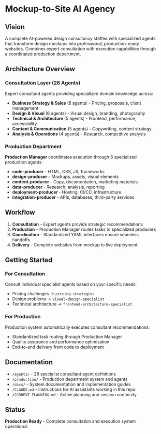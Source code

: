 # Mockup-to-Site AI Agency

## Vision
A complete AI-powered design consultancy staffed with specialized agents that transform design mockups into professional, production-ready websites. Combines expert consultation with execution capabilities through a coordinated production department.

## Architecture Overview

### Consultation Layer (28 Agents)
Expert consultant agents providing specialized domain knowledge across:
- **Business Strategy & Sales** (8 agents) - Pricing, proposals, client management
- **Design & Visual** (6 agents) - Visual design, branding, photography
- **Technical & Architecture** (5 agents) - Frontend, performance, accessibility  
- **Content & Communication** (5 agents) - Copywriting, content strategy
- **Analysis & Operations** (4 agents) - Research, competitive analysis

### Production Department
**Production Manager** coordinates execution through 6 specialized production agents:
- **code-producer** - HTML, CSS, JS, frameworks
- **design-producer** - Mockups, assets, visual elements
- **content-producer** - Copy, documentation, marketing materials
- **data-producer** - Research, analysis, reporting
- **deployment-producer** - Hosting, CI/CD, infrastructure
- **integration-producer** - APIs, databases, third-party services

## Workflow
1. **Consultation** - Expert agents provide strategic recommendations
2. **Production** - Production Manager routes tasks to specialized producers
3. **Coordination** - Standardized YAML interfaces ensure seamless handoffs
4. **Delivery** - Complete websites from mockup to live deployment

## Getting Started

### For Consultation
Consult individual specialist agents based on your specific needs:
- Pricing challenges → `pricing-strategist`
- Design problems → `visual-design-specialist`  
- Technical architecture → `frontend-architecture-specialist`

### For Production
Production system automatically executes consultant recommendations:
- Standardized task routing through Production Manager
- Quality assurance and performance optimization
- End-to-end delivery from code to deployment

## Documentation
- `/agents/` - 28 specialist consultant agent definitions
- `/production/` - Production department system and agents
- `/docs/` - System documentation and implementation guides
- `/CLAUDE.md` - Instructions for AI assistants working in this repo
- `/CURRENT_PLANNING.md` - Active planning and session continuity

## Status
**Production Ready** - Complete consultation and execution system operational